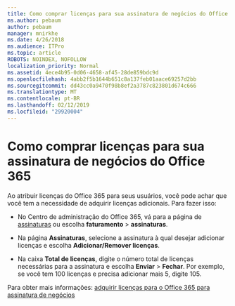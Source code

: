 ```yaml
---
title: Como comprar licenças para sua assinatura de negócios do Office 365
ms.author: pebaum
author: pebaum
manager: mnirkhe
ms.date: 4/26/2018
ms.audience: ITPro
ms.topic: article
ROBOTS: NOINDEX, NOFOLLOW
localization_priority: Normal
ms.assetid: 4ece4b95-0d06-4658-af45-28de859bdc9d
ms.openlocfilehash: 4abb2f5b1644b651c8a137feb01aace69257d2bb
ms.sourcegitcommit: dd43cc0a9470f98b8ef2a3787c823801d674c666
ms.translationtype: MT
ms.contentlocale: pt-BR
ms.lasthandoff: 02/12/2019
ms.locfileid: "29920004"
---
```

# <a name="how-to-buy-licenses-for-your-office-365-business-subscription"></a>Como comprar licenças para sua assinatura de negócios do Office 365

Ao atribuir licenças do Office 365 para seus usuários, você pode achar que você tem a necessidade de adquirir licenças adicionais. Para fazer isso:
  
- No Centro de administração do Office 365, vá para a página de [assinaturas]( https://go.microsoft.com/fwlink/p/?linkid=842054) ou escolha **faturamento** \> **assinaturas**.
    
- Na página **Assinaturas**, selecione a assinatura à qual desejar adicionar licenças e escolha **Adicionar/Remover licenças**.
    
- Na caixa **Total de licenças**, digite o número total de licenças necessárias para a assinatura e escolha **Enviar** \> **Fechar**. Por exemplo, se você tem 100 licenças e precisa adicionar mais 5, digite 105.
    
Para obter mais informações: [adquirir licenças para o Office 365 para assinatura de negócios](https://support.office.com/article/36081d8d-b3fa-4948-8c34-e217bba825e1)
  

